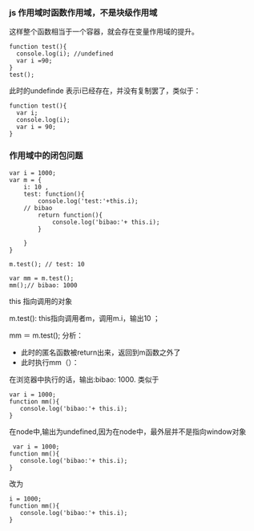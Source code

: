 ### js 作用域时函数作用域，不是块级作用域

这样整个函数相当于一个容器，就会存在变量作用域的提升。

```
function test(){
  console.log(i); //undefined
  var i =90;
}
test();
```

此时的undefinde 表示i已经存在，并没有复制罢了，类似于：

```
function test(){
  var i;
  console.log(i);
  var i = 90;
}
```

### 作用域中的闭包问题

```
var i = 1000;
var m = {
	i: 10 ,
	test: function(){
		console.log('test:'+this.i);
	// bibao
		return function(){
			console.log('bibao:'+ this.i);
		}

	}
}

m.test(); // test: 10

var mm = m.test();
mm();// bibao: 1000 

```

this 指向调用的对象

m.test(): this指向调用者m，调用m.i，输出10 ；

mm ＝ m.test(); 分析：

* 此时的匿名函数被return出来，返回到m函数之外了
* 此时执行mm（）：
 
 在浏览器中执行的话，输出:bibao: 1000. 类似于
 
 ```
 var i = 1000;
 function mm(){
 	console.log('bibao:'+ this.i);
 }
 ```
 
 在node中,输出为undefined,因为在node中，最外层并不是指向window对象
 
 ```
  var i = 1000;
 function mm(){
 	console.log('bibao:'+ this.i);
 }
 ```
 改为
 
 ```
 i = 1000;
 function mm(){
 	console.log('bibao:'+ this.i);
 }
 ```
 
 
















